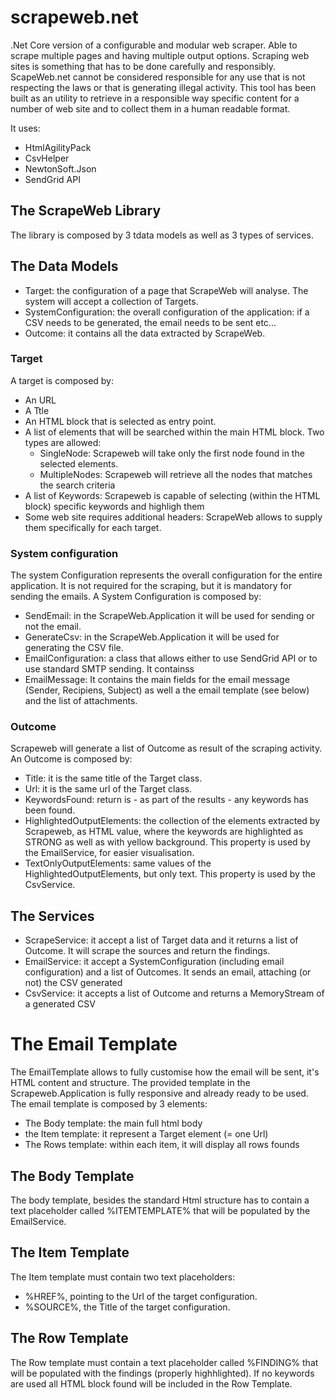 # scrapeweb.net
.Net Core version of a configurable and modular web scraper. Able to scrape multiple pages and having multiple output options.
Scraping web sites is something that has to be done carefully and responsibly. ScapeWeb.net cannot be considered responsible for any use that is not respecting the laws or that is generating illegal activity. 
This tool has been built as an utility to retrieve in a responsible way specific content for a number of web site and to collect them in a human readable format.

It uses:
- HtmlAgilityPack 
- CsvHelper
- NewtonSoft.Json
- SendGrid API 

## The ScrapeWeb Library
The library is composed by 3 tdata models as well as 3 types of services.

## The Data Models
- Target: the configuration of a page that ScrapeWeb will analyse. The system will accept a collection of Targets. 
- SystemConfiguration: the overall configuration of the application: if a CSV needs to be generated, the email needs to be sent etc... 
- Outcome: it contains all the data extracted by ScrapeWeb. 

### Target
A target is composed by:
- An URL 
- A Ttle
- An HTML block that is selected as entry point. 
- A list of elements that will be searched within the main HTML block. Two types are allowed: 
    - SingleNode: Scrapeweb will take only the first node found in the selected elements. 
    - MultipleNodes: Scrapeweb will retrieve all the nodes that matches the search criteria
- A list of Keywords: Scrapeweb is capable of selecting (within the HTML block) specific keywords and highligh them 
- Some web site requires additional headers: ScrapeWeb allows to supply them specifically for each target. 

### System configuration
The system Configuration represents the overall configuration for the entire application. It is not required for the scraping, but it is mandatory for sending the emails. 
A System Configuration is composed by:
- SendEmail: in the ScrapeWeb.Application it will be used for sending or not the email. 
- GenerateCsv: in the ScrapeWeb.Application it will be used for generating the CSV file. 
- EmailConfiguration: a class that allows either to use SendGrid API or to use standard SMTP sending. It containss 
- EmailMessage: It contains the main fields for the email message (Sender, Recipiens, Subject) as well a the email template (see below) and the list of attachments. 

### Outcome
Scrapeweb will generate a list of Outcome as result of the scraping activity. An Outcome is composed by:
- Title: it is the same title of the Target class.
- Url: it is the same url of the Target class. 
- KeywordsFound: return is - as part of the results - any keywords has been found. 
- HighlightedOutputElements: the collection of the elements extracted by Scrapeweb, as HTML value, where the keywords are highlighted as STRONG as well as with yellow background. This property is used by the EmailService, for easier visualisation. 
- TextOnlyOutputElements: same values of the HighlightedOutputElements, but only text. This property is used by the CsvService.

## The Services
- ScrapeService: it accept a list of Target data and it returns a list of Outcome. It will scrape the sources and return the findings.
- EmailService: it accept a SystemConfiguration (including email configuration) and a list of Outcomes. It sends an email, attaching (or not) the CSV generated
- CsvService: it accepts a list of Outcome and returns a MemoryStream of a generated CSV


# The Email Template
The EmailTemplate allows to fully customise how the email will be sent, it's HTML content and structure. The provided template in the Scrapeweb.Application is fully responsive and already ready to be used. 
The email template is composed by 3 elements:
- The Body template: the main full html body
- the Item template: it represent a Target element (= one Url)
- The Rows template: within each item, it will display all rows founds

## The Body Template
The body template, besides the standard Html structure has to contain a text placeholder called %ITEMTEMPLATE% that will be populated by the EmailService.

## The Item Template
The Item template must contain two text placeholders: 
- %HREF%, pointing to the Url of the target configuration. 
- %SOURCE%, the Title of the target configuration. 

## The Row Template
The Row template must contain a text placeholder called %FINDING% that will be populated with the findings (properly highhlighted). If no keywords are used all HTML block found will be included in the Row Template. 


